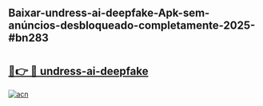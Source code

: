 ## Baixar-undress-ai-deepfake-Apk-sem-anúncios-desbloqueado-completamente-2025-#bn283

# <h2><a href="https://ainizakaria.my?title=undress-ai-deepfake&ref=20M">🔗👉 🔴 undress-ai-deepfake</a></h2>

[![acn](https://github.com/user-attachments/assets/0f9c940e-d8b0-45ae-aac7-cd30a18b3e1c)](https://ainizakaria.my?title=undress-ai-deepfake&ref=20M)

